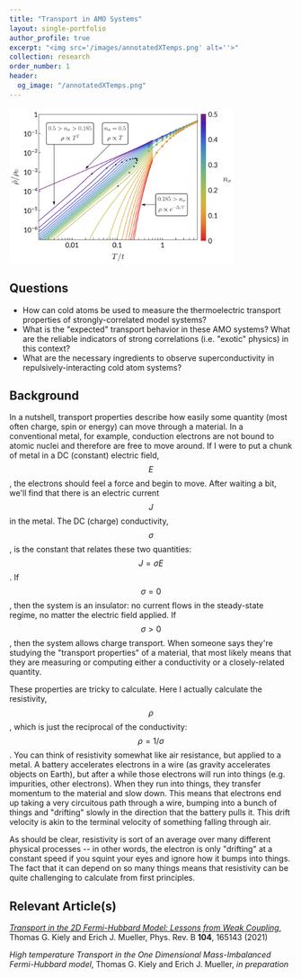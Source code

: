 ```yaml
---
title: "Transport in AMO Systems"
layout: single-portfolio
author_profile: true
excerpt: "<img src='/images/annotatedXTemps.png' alt=''>"
collection: research
order_number: 1
header: 
  og_image: "/annotatedXTemps.png"
---
```


<img src="/images/annotatedXTemps.png" alt="isolated" width="400"/>

## Questions
- How can cold atoms be used to measure the thermoelectric transport properties of strongly-correlated model systems?
- What is the "expected" transport behavior in these AMO systems? What are the reliable indicators of strong correlations (i.e. "exotic" physics) in this context?
- What are the necessary ingredients to observe superconductivity in repulsively-interacting cold atom systems?

## Background

In a nutshell, transport properties describe how easily some quantity (most often charge, spin or energy) can move through a material. In a conventional metal, for example, conduction electrons are not bound to atomic nuclei and therefore are free to move around. If I were to put a chunk of metal in a DC (constant) electric field, $$E$$, the electrons should feel a force and begin to move. After waiting a bit, we'll find that there is an electric current $$J$$ in the metal. The DC (charge) conductivity, $$\sigma$$, is the constant that relates these two quantities: $$J=\sigma E$$. If $$\sigma=0$$, then the system is an insulator: no current flows in the steady-state regime, no matter the electric field applied. If $$\sigma>0$$, then the system allows charge transport. When someone says they're studying the "transport properties" of a material, that most likely means that they are measuring or computing either a conductivity or a closely-related quantity.

These properties are tricky to calculate. Here I actually calculate the resistivity, $$\rho$$, which is just the reciprocal of the conductivity: $$\rho=1/\sigma$$. You can think of resistivity somewhat like air resistance, but applied to a metal. A battery accelerates electrons in a wire (as gravity accelerates objects on Earth), but after a while those electrons will run into things (e.g. impurities, other electrons). When they run into things, they transfer momentum to the material and slow down. This means that electrons end up taking a very circuitous path through a wire, bumping into a bunch of things and "drifting" slowly in the direction that the battery pulls it. This drift velocity is akin to the terminal velocity of something falling through air.

As should be clear, resistivity is sort of an average over many different physical processes -- in other words, the electron is only "drifting" at a constant speed if you squint your eyes and ignore how it bumps into things. The fact that it can depend on so many things means that resistivity can be quite challenging to calculate from first principles.

<!-- ## Why is it interesting?

Around the time I began my Ph.D., three different experimental AMO groups published groundbreaking studies of resistivity in cold atom systems. One of those [experiments](https://www.science.org/doi/10.1126/science.aat4134) found that the resistivity increased linearly with the temperature of the system: $$\rho\propto T$$. This is an unusual result that paralleled observations made in the normal state of high-temperature superconductors (HTSCs). The origin of this behavior, as well as its puzzling ubiquity in strongly-correlated systems, has been a major unsolved problem in the condensed matter community for decades.

While the result of the experiment has much in common with HTSCs, the physical system is very different. In particular, the experiment took place on an optical lattice (made of light) with no defects or lattice vibrations, meaning that the resistivity was solely due to collisions between the atoms. Another important difference is that, despite the "ultracold" moniker, the effective temperature of the cold atom system (i.e. relative to the kinetic energy of the atoms) was actually much _higher_ than in the normal state of HTSCs. As a result, transport experiments with cold atoms operate in an entirely different regime than in real materials. Determining the "expected" behavior in this regime and what sort of properties one should study as signatures of more exotic physics was the subject of the [first paper](https://arxiv.org/abs/2106.04479) in my Ph.D. -->

<!-- ## What did we do?

The experiment in question simulated a quantum system that was beyond the means of exact calculations, so we made an approximation. While the experiment took place in a regime where the atoms repelled each other strongly, we considered what would happen if they felt only a weak repulsion. This is by no means a novel idea -- indeed, as it's basically the only way to solve for the resistivity, it's the starting point of almost every canonical calculation. With that said, the cold atom experiment takes place in a different regime, so it wasn't obvious how the calculation would shake out.

As it turns out, we found that the system they studied is quite particular. For the cold-atom system, $$\rho\propto T$$ emerges naturally in the limit $$T\to\infty$$, for reasons that almost certainly have nothing to do with the resistivity of HTSCs. The question is _how high_ does the temperature have to be for this $$T\to\infty$$ behavior to take over? Interestingly, we found that this behavior takes over at dramatically lower temperatures than expected due to an instability that occurs at a special point in the phase diagram. While the experimentalists were careful to avoid that point, it turns out that it affects the behavior of the resistivity at nearby points as well.

As our results pertain to weakly-interacting atoms, we cannot quantitatively describe the experiment. Furthermore, as the interactions get stronger, our weak-coupling explanation is not the only possibility. With that said, given the limitation of high temperatures, we conjecture in our paper that the mechanism describing their results is the same one that describes our own results. Moreover, this is a falsifiable hypothesis that can readily be tested with present-day technology. -->

## Relevant Article(s)

[_Transport in the 2D Fermi-Hubbard Model: Lessons from Weak Coupling_](https://arxiv.org/abs/2106.04479), Thomas G. Kiely and Erich J. Mueller, Phys. Rev. B __104__, 165143 (2021)

_High temperature Transport in the One Dimensional Mass-Imbalanced Fermi-Hubbard model_, Thomas G. Kiely and Erich J. Mueller, _in preparation_

